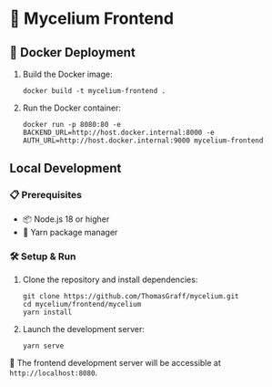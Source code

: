 # 🚀 Mycelium Frontend

## 🐳 Docker Deployment

1. Build the Docker image:
   ```
   docker build -t mycelium-frontend .
   ```

2. Run the Docker container:
   ```
   docker run -p 8080:80 -e BACKEND_URL=http://host.docker.internal:8000 -e AUTH_URL=http://host.docker.internal:9000 mycelium-frontend
   ```

## Local Development

### 📋 Prerequisites

- 📦 Node.js 18 or higher
- 🧶 Yarn package manager

### 🛠️ Setup & Run

1. Clone the repository and install dependencies:
   ```
   git clone https://github.com/ThomasGraff/mycelium.git
   cd mycelium/frontend/mycelium
   yarn install
   ```

2. Launch the development server:
   ```
   yarn serve
   ```

🎉 The frontend development server will be accessible at `http://localhost:8080`.